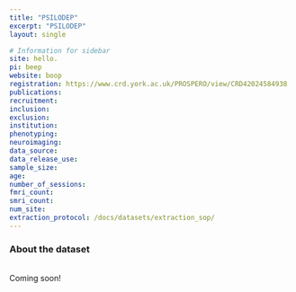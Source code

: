 ```yaml
---
title: "PSILODEP"
excerpt: "PSILODEP"
layout: single

# Information for sidebar
site: hello.
pi: beep
website: boop
registration: https://www.crd.york.ac.uk/PROSPERO/view/CRD42024584938
publications:
recruitment:
inclusion:
exclusion:
institution:
phenotyping:
neuroimaging:
data_source:
data_release_use:
sample_size:
age:
number_of_sessions:
fmri_count:
smri_count:
num_site:
extraction_protocol: /docs/datasets/extraction_sop/
---
```


### About the dataset
<br>
Coming soon!
